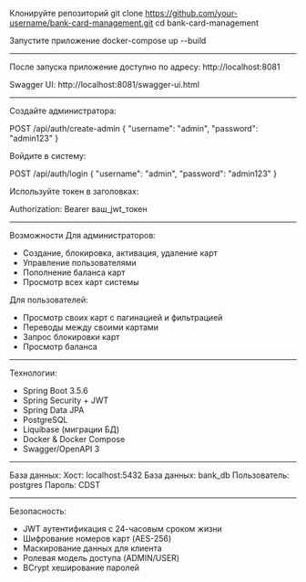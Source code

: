 Клонируйте репозиторий
git clone https://github.com/your-username/bank-card-management.git
cd bank-card-management

Запустите приложение
docker-compose up --build

_________________________________________________________________________

После запуска приложение доступно по адресу: http://localhost:8081

Swagger UI: http://localhost:8081/swagger-ui.html

_________________________________________________________________________

Создайте администратора:

POST /api/auth/create-admin
{
  "username": "admin",
  "password": "admin123"
}


Войдите в систему:

POST /api/auth/login
{
  "username": "admin",
  "password": "admin123"
}

Используйте токен в заголовках:

Authorization: Bearer ваш_jwt_токен

_________________________________________________________________________

Возможности
Для администраторов:
- Создание, блокировка, активация, удаление карт
- Управление пользователями
- Пополнение баланса карт
- Просмотр всех карт системы

Для пользователей:
- Просмотр своих карт с пагинацией и фильтрацией
- Переводы между своими картами
- Запрос блокировки карт
- Просмотр баланса
_________________________________________________________________________

Технологии:

- Spring Boot 3.5.6
- Spring Security + JWT
- Spring Data JPA
- PostgreSQL
- Liquibase (миграции БД)
- Docker & Docker Compose
- Swagger/OpenAPI 3
_________________________________________________________________________

База данных:
Хост: localhost:5432
База данных: bank_db
Пользователь: postgres
Пароль: CDST
_________________________________________________________________________

Безопасность:
- JWT аутентификация с 24-часовым сроком жизни
- Шифрование номеров карт (AES-256)
- Маскирование данных для клиента
- Ролевая модель доступа (ADMIN/USER)
- BCrypt хеширование паролей
